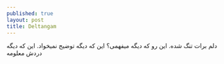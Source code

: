 ```yaml
---
published: true
layout: post
title: Deltangam
---
```

دلم برات تنگ شده. این رو که دیگه میفهمی؟ این که دیگه توضیح نمیخواد. این که دیگه دردش معلومه
